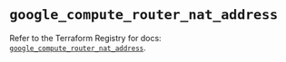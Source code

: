 # `google_compute_router_nat_address`

Refer to the Terraform Registry for docs: [`google_compute_router_nat_address`](https://registry.terraform.io/providers/hashicorp/google-beta/6.46.0/docs/resources/google_compute_router_nat_address).
